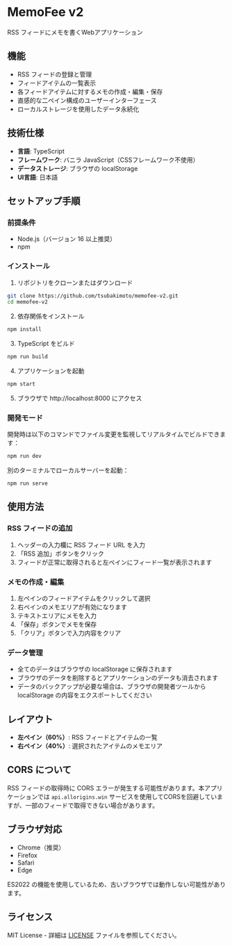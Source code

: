# MemoFee v2

RSS フィードにメモを書くWebアプリケーション

## 機能

- RSS フィードの登録と管理
- フィードアイテムの一覧表示
- 各フィードアイテムに対するメモの作成・編集・保存
- 直感的な二ペイン構成のユーザーインターフェース
- ローカルストレージを使用したデータ永続化

## 技術仕様

- **言語**: TypeScript
- **フレームワーク**: バニラ JavaScript（CSSフレームワーク不使用）
- **データストレージ**: ブラウザの localStorage
- **UI言語**: 日本語

## セットアップ手順

### 前提条件

- Node.js（バージョン 16 以上推奨）
- npm

### インストール

1. リポジトリをクローンまたはダウンロード
```bash
git clone https://github.com/tsubakimoto/memofee-v2.git
cd memofee-v2
```

2. 依存関係をインストール
```bash
npm install
```

3. TypeScript をビルド
```bash
npm run build
```

4. アプリケーションを起動
```bash
npm start
```

5. ブラウザで http://localhost:8000 にアクセス

### 開発モード

開発時は以下のコマンドでファイル変更を監視してリアルタイムでビルドできます：

```bash
npm run dev
```

別のターミナルでローカルサーバーを起動：

```bash
npm run serve
```

## 使用方法

### RSS フィードの追加

1. ヘッダーの入力欄に RSS フィード URL を入力
2. 「RSS 追加」ボタンをクリック
3. フィードが正常に取得されると左ペインにフィード一覧が表示されます

### メモの作成・編集

1. 左ペインのフィードアイテムをクリックして選択
2. 右ペインのメモエリアが有効になります
3. テキストエリアにメモを入力
4. 「保存」ボタンでメモを保存
5. 「クリア」ボタンで入力内容をクリア

### データ管理

- 全てのデータはブラウザの localStorage に保存されます
- ブラウザのデータを削除するとアプリケーションのデータも消去されます
- データのバックアップが必要な場合は、ブラウザの開発者ツールから localStorage の内容をエクスポートしてください

## レイアウト

- **左ペイン（60%）**: RSS フィードとアイテムの一覧
- **右ペイン（40%）**: 選択されたアイテムのメモエリア

## CORS について

RSS フィードの取得時に CORS エラーが発生する可能性があります。本アプリケーションでは `api.allorigins.win` サービスを使用してCORSを回避していますが、一部のフィードで取得できない場合があります。

## ブラウザ対応

- Chrome（推奨）
- Firefox
- Safari
- Edge

ES2022 の機能を使用しているため、古いブラウザでは動作しない可能性があります。

## ライセンス

MIT License - 詳細は [LICENSE](LICENSE) ファイルを参照してください。